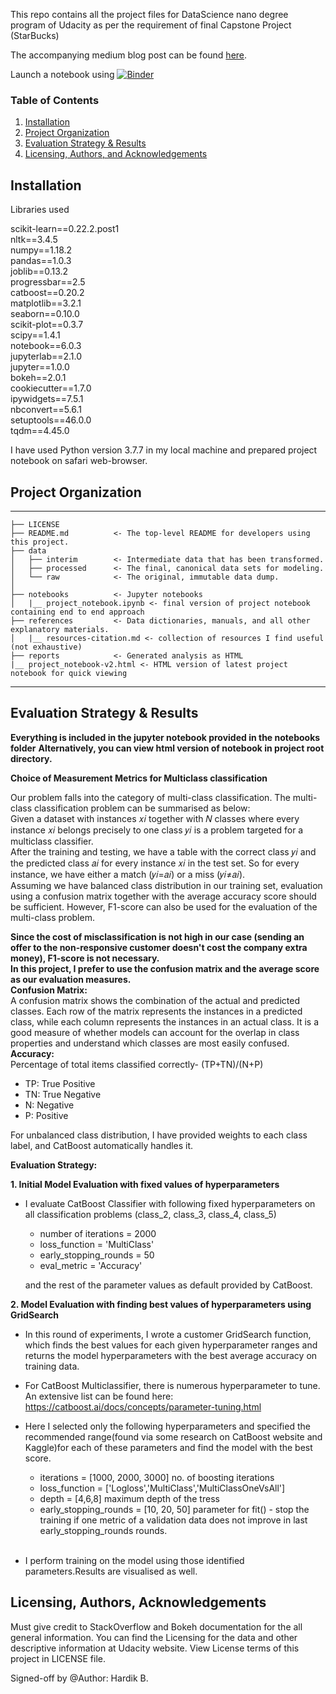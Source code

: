 This repo contains all the project files for DataScience nano degree program of Udacity as per the requirement of final Capstone Project (StarBucks)

The accompanying medium blog post can be found [here](https://medium.com/@hardikbalar101/starbucks-customer-classification-using-catboost-c3026d1785d7).

Launch a notebook using [![Binder](https://mybinder.org/badge_logo.svg)](https://mybinder.org/v2/gh/hardik101/dsnd-capstone-project/master)

### Table of Contents

1. [Installation](#installation)
3. [Project Organization](#org)
4. [Evaluation Strategy & Results](#results)
5. [Licensing, Authors, and Acknowledgements](#licensing)

## Installation <a name="installation"></a>

Libraries used

scikit-learn==0.22.2.post1 <br>
nltk==3.4.5 <br>
numpy==1.18.2 <br>
pandas==1.0.3 <br>
joblib==0.13.2 <br>
progressbar==2.5 <br>
catboost==0.20.2 <br>
matplotlib==3.2.1 <br>
seaborn==0.10.0 <br>
scikit-plot==0.3.7 <br>
scipy==1.4.1 <br>
notebook==6.0.3 <br>
jupyterlab==2.1.0 <br>
jupyter==1.0.0 <br>
bokeh==2.0.1 <br>
cookiecutter==1.7.0 <br>
ipywidgets==7.5.1 <br>
nbconvert==5.6.1 <br>
setuptools==46.0.0 <br>
tqdm==4.45.0 <br>

I have used Python version 3.7.7 in my local machine and prepared project notebook on safari web-browser.

## Project Organization <a name="org"></a>
------------

    ├── LICENSE
    ├── README.md          <- The top-level README for developers using this project.
    ├── data
    │   ├── interim        <- Intermediate data that has been transformed.
    │   ├── processed      <- The final, canonical data sets for modeling.
    │   └── raw            <- The original, immutable data dump.
    │
    ├── notebooks          <- Jupyter notebooks
    │   |__ project_notebook.ipynb <- final version of project notebook containing end to end approach
    ├── references         <- Data dictionaries, manuals, and all other explanatory materials.
    │   |__ resources-citation.md <- collection of resources I find useful (not exhaustive)
    ├── reports            <- Generated analysis as HTML
    |__ project_notebook-v2.html <- HTML version of latest project notebook for quick viewing
-----------

## Evaluation Strategy & Results<a name="results"></a>

**Everything is included in the jupyter notebook provided in the notebooks folder**
**Alternatively, you can view html version of notebook in project root directory.** <br>

**Choice of Measurement Metrics for Multiclass classification** <br>

Our problem falls into the category of multi-class classification. The multi-class classification problem can be summarised as below:
<br>
Given
a dataset with instances 𝑥𝑖 together with 𝑁 classes where every instance 𝑥𝑖 belongs precisely to one class 𝑦𝑖
is a problem targeted for a multiclass classifier. <br>
After the training and testing, we have a table with the correct class 𝑦𝑖 and the predicted class 𝑎𝑖 for every instance 𝑥𝑖 in the test set. So for every instance, we have either a match (𝑦𝑖=𝑎𝑖) or a miss (𝑦𝑖≠𝑎𝑖).
<br>
Assuming we have balanced class distribution in our training set, evaluation using a confusion matrix together with the average accuracy score should be sufficient. However, F1-score can also be used for the evaluation of the multi-class problem. <br>

**Since the cost of misclassification is not high in our case (sending an offer to the non-responsive customer doesn't cost the company extra money), F1-score is not necessary. <br>
In this project, I prefer to use the confusion matrix and the average score as our evaluation measures.**
<br>
**Confusion Matrix:** <br>
A confusion matrix shows the combination of the actual and predicted classes. Each row of the matrix represents the instances in a predicted class, while each column represents the instances in an actual class. It is a good measure of whether models can account for the overlap in class properties and understand which classes are most easily confused.<br>
**Accuracy:** <br>
Percentage of total items classified correctly- (TP+TN)/(N+P)
 + TP: True Positive
 + TN: True Negative
 + N: Negative
 + P: Positive

For unbalanced class distribution, I have provided weights to each class label, and CatBoost automatically handles it.
<br>

**Evaluation Strategy:** <br>

**1. Initial Model Evaluation with fixed values of hyperparameters**

- I evaluate CatBoost Classifier with following fixed hyperparameters on all classification problems (class_2, class_3, class_4, class_5)

    - number of iterations = 2000
    - loss_function = 'MultiClass'
    - early_stopping_rounds = 50
    - eval_metric = 'Accuracy'

   and the rest of the parameter values as default provided by CatBoost. <br>

**2. Model Evaluation with finding best values of hyperparameters using GridSearch**

- In this round of experiments, I wrote a customer GridSearch function, which finds the best values for each given hyperparameter ranges and returns the model hyperparameters with the best average accuracy on training data. <br>

- For CatBoost Multiclassifier, there is numerous hyperparameter to tune. An extensive list can be found here: https://catboost.ai/docs/concepts/parameter-tuning.html <br>

- Here I selected only the following hyperparameters and specified the recommended range(found via some research on CatBoost website and Kaggle)for each of these parameters and find the model with the best score. <br>

    - iterations = [1000, 2000, 3000] no. of boosting iterations
    - loss_function = ['Logloss','MultiClass','MultiClassOneVsAll']
    - depth = [4,6,8] maximum depth of the tress
    - early_stopping_rounds = [10, 20, 50] parameter for fit() - stop the training if one metric of a validation data does not   improve in last early_stopping_rounds rounds. </br> </br>

- I perform training on the model using those identified parameters.Results are visualised as well.


## Licensing, Authors, Acknowledgements<a name="licensing"></a>

Must give credit to StackOverflow and Bokeh documentation for the all general information. You can find the Licensing for the data and other descriptive information at Udacity website.
View License terms of this project in LICENSE file.

Signed-off by @Author: Hardik B.
